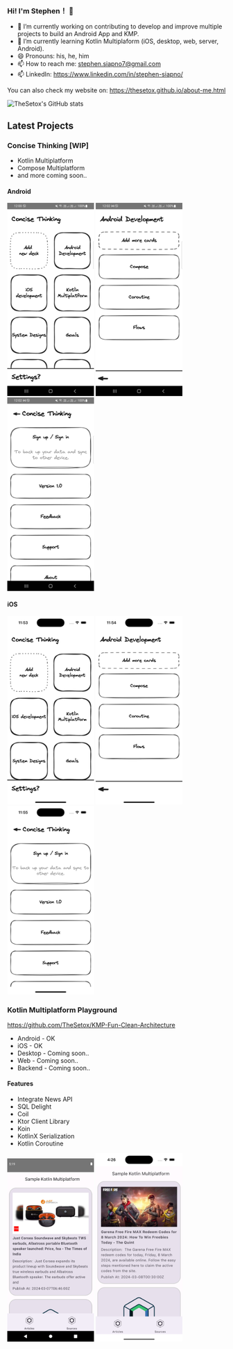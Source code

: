 
### Hi! I'm Stephen！ 👋 ###

- 🔭 I’m currently working on contributing to develop and improve multiple projects to build an Android App and KMP.
- 🌱 I’m currently learning Kotlin Multiplaform (iOS, desktop, web, server, Android). 
- 😄 Pronouns: his, he, him
- 📫 How to reach me: stephen.siapno7@gmail.com
- 📫 LinkedIn: https://www.linkedin.com/in/stephen-siapno/

You can also check my website on: https://thesetox.github.io/about-me.html

![TheSetox's GitHub stats](https://github-readme-stats.vercel.app/api?username=thesetox&theme=dracula&show_icons=true)

## Latest Projects

### Concise Thinking [WIP]

* Kotlin Multiplatform
* Compose Multiplatform
* and more coming soon..

#### Android
<img src="dashboard.png" width="200">   <img src="cards.png" width="200">   <img src="settings.png" width="200">

#### iOS
<img src="dashboard_ios.png" width="200">   <img src="cards_ios.png" width="200">   <img src="settings_ios.png" width="200">

### Kotlin Multiplatform Playground

https://github.com/TheSetox/KMP-Fun-Clean-Architecture

- Android - OK
- iOS - OK
- Desktop - Coming soon..
- Web - Coming soon..
- Backend - Coming soon.. 

#### Features
* Integrate News API
* SQL Delight
* Coil
* Ktor Client Library
* Koin
* KotlinX Serialization
* Kotlin Coroutine

<img src="android_screenshot.png" width="200">   <img src="ios_screenshot.png" width="200">

<!--
**TheSetox/TheSetox** is a ✨ _special_ ✨ repository because its `README.md` (this file) appears on your GitHub profile.

Here are some ideas to get you started:

- 🔭 I’m currently working on ...
- 🌱 I’m currently learning ...
- 👯 I’m looking to collaborate on ...
- 🤔 I’m looking for help with ...
- 💬 Ask me about ...
- 😄 Pronouns: ...
- ⚡ Fun fact: ...
-->
